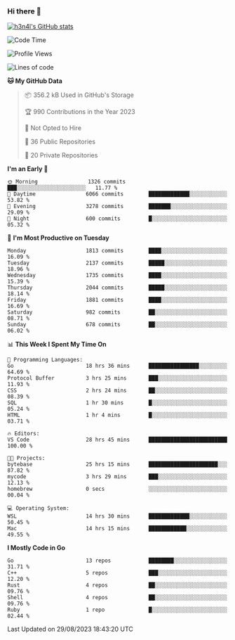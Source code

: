 ### Hi there 👋

[![h3n4l's GitHub stats](https://github-readme-stats.vercel.app/api?username=h3n4l&count_private=true&show_icons=true&theme=radical)](https://github.com/h3n4l/github-readme-stats)

<!--START_SECTION:waka-->
![Code Time](http://img.shields.io/badge/Code%20Time-1%2C542%20hrs%2041%20mins-blue)

![Profile Views](http://img.shields.io/badge/Profile%20Views-1-blue)

![Lines of code](https://img.shields.io/badge/From%20Hello%20World%20I%27ve%20Written-3.1%20million%20lines%20of%20code-blue)

**🐱 My GitHub Data** 

> 📦 356.2 kB Used in GitHub's Storage 
 > 
> 🏆 990 Contributions in the Year 2023
 > 
> 🚫 Not Opted to Hire
 > 
> 📜 36 Public Repositories 
 > 
> 🔑 20 Private Repositories 
 > 
**I'm an Early 🐤** 

```text
🌞 Morning                1326 commits        ███░░░░░░░░░░░░░░░░░░░░░░   11.77 % 
🌆 Daytime                6066 commits        █████████████░░░░░░░░░░░░   53.82 % 
🌃 Evening                3278 commits        ███████░░░░░░░░░░░░░░░░░░   29.09 % 
🌙 Night                  600 commits         █░░░░░░░░░░░░░░░░░░░░░░░░   05.32 % 
```
📅 **I'm Most Productive on Tuesday** 

```text
Monday                   1813 commits        ████░░░░░░░░░░░░░░░░░░░░░   16.09 % 
Tuesday                  2137 commits        █████░░░░░░░░░░░░░░░░░░░░   18.96 % 
Wednesday                1735 commits        ████░░░░░░░░░░░░░░░░░░░░░   15.39 % 
Thursday                 2044 commits        █████░░░░░░░░░░░░░░░░░░░░   18.14 % 
Friday                   1881 commits        ████░░░░░░░░░░░░░░░░░░░░░   16.69 % 
Saturday                 982 commits         ██░░░░░░░░░░░░░░░░░░░░░░░   08.71 % 
Sunday                   678 commits         ██░░░░░░░░░░░░░░░░░░░░░░░   06.02 % 
```


📊 **This Week I Spent My Time On** 

```text
💬 Programming Languages: 
Go                       18 hrs 36 mins      ████████████████░░░░░░░░░   64.69 % 
Protocol Buffer          3 hrs 25 mins       ███░░░░░░░░░░░░░░░░░░░░░░   11.93 % 
CSS                      2 hrs 24 mins       ██░░░░░░░░░░░░░░░░░░░░░░░   08.39 % 
SQL                      1 hr 30 mins        █░░░░░░░░░░░░░░░░░░░░░░░░   05.24 % 
HTML                     1 hr 4 mins         █░░░░░░░░░░░░░░░░░░░░░░░░   03.71 % 

🔥 Editors: 
VS Code                  28 hrs 45 mins      █████████████████████████   100.00 % 

🐱‍💻 Projects: 
bytebase                 25 hrs 15 mins      ██████████████████████░░░   87.82 % 
mycode                   3 hrs 29 mins       ███░░░░░░░░░░░░░░░░░░░░░░   12.13 % 
homebrew                 0 secs              ░░░░░░░░░░░░░░░░░░░░░░░░░   00.04 % 

💻 Operating System: 
WSL                      14 hrs 30 mins      █████████████░░░░░░░░░░░░   50.45 % 
Mac                      14 hrs 15 mins      ████████████░░░░░░░░░░░░░   49.55 % 
```

**I Mostly Code in Go** 

```text
Go                       13 repos            ████████░░░░░░░░░░░░░░░░░   31.71 % 
C++                      5 repos             ███░░░░░░░░░░░░░░░░░░░░░░   12.20 % 
Rust                     4 repos             ██░░░░░░░░░░░░░░░░░░░░░░░   09.76 % 
Shell                    4 repos             ██░░░░░░░░░░░░░░░░░░░░░░░   09.76 % 
Ruby                     1 repo              █░░░░░░░░░░░░░░░░░░░░░░░░   02.44 % 
```




 Last Updated on 29/08/2023 18:43:20 UTC
<!--END_SECTION:waka-->

